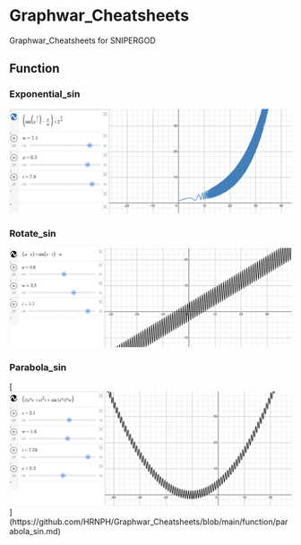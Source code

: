 # Graphwar_Cheatsheets
Graphwar_Cheatsheets for SNIPERGOD

## Function
### Exponential_sin
[![Sword Of God](https://github.com/HRNPH/Graphwar_Cheatsheets/blob/main/image/sin_exponential(sword%20of%20god).png)](https://github.com/HRNPH/Graphwar_Cheatsheets/blob/main/function/exponential_sin.md)

### Rotate_sin
[![RotaSin](https://github.com/HRNPH/Graphwar_Cheatsheets/blob/main/image/sin_rotation.png)](https://github.com/HRNPH/Graphwar_Cheatsheets/blob/main/function/rotate_sin.md)
### Parabola_sin
[![Sinrabola](https://github.com/HRNPH/Graphwar_Cheatsheets/blob/main/image/sin_parabola(curvy_wave).png)](https://github.com/HRNPH/Graphwar_Cheatsheets/blob/main/function/parabola_sin.md)